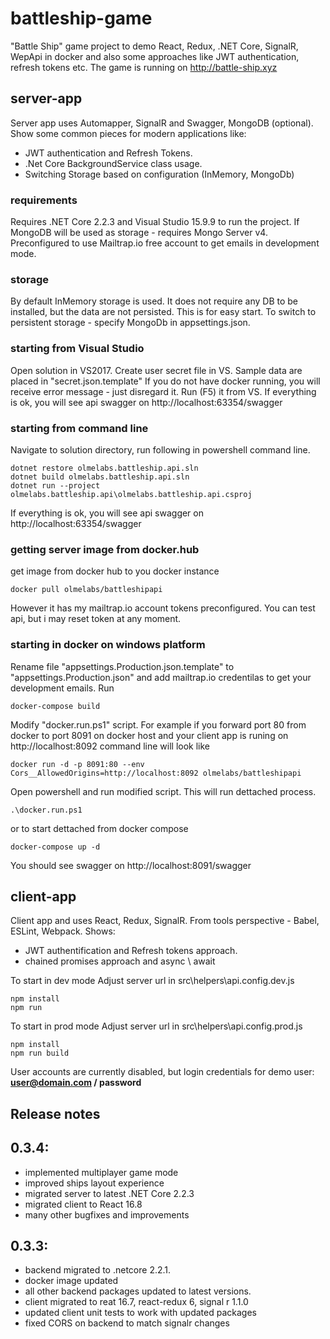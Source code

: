 # battleship-game
"Battle Ship" game project to demo React, Redux, .NET Core, SignalR, WepApi in docker and also some approaches like JWT authentication, refresh tokens etc.
The game is running on http://battle-ship.xyz

## server-app
Server app uses Automapper, SignalR and Swagger, MongoDB (optional).
Show some common pieces for modern applications like:
 - JWT authentication and Refresh Tokens.
 - .Net Core BackgroundService class usage.
 - Switching Storage based on configuration (InMemory, MongoDb)

### requirements
Requires .NET Core 2.2.3 and Visual Studio 15.9.9 to run the project. 
If MongoDB will be used as storage - requires Mongo Server v4.
Preconfigured to use Mailtrap.io free account to get emails in development mode.

### storage
By default InMemory storage is used. It does not require any DB to be installed, but the data are not persisted.
This is for easy start. To switch to persistent storage - specify MongoDb in appsettings.json.

### starting from Visual Studio
Open solution in VS2017. 
Create user secret file in VS. Sample data are placed in "secret.json.template" 
If you do not have docker running, you will receive error message - just disregard it.
Run (F5) it from VS.
If everything is ok, you will see api swagger on http://localhost:63354/swagger

### starting from command line
Navigate to solution directory, run following in powershell command line.
```
dotnet restore olmelabs.battleship.api.sln 
dotnet build olmelabs.battleship.api.sln 
dotnet run --project olmelabs.battleship.api\olmelabs.battleship.api.csproj
```
If everything is ok, you will see api swagger on http://localhost:63354/swagger

### getting server image from docker.hub
get image from docker hub to you docker instance
```
docker pull olmelabs/battleshipapi
```
However it has my mailtrap.io account tokens preconfigured. You can test api, but i may reset token at any moment.

### starting in docker on windows platform
Rename file "appsettings.Production.json.template" to "appsettings.Production.json" and add mailtrap.io credentilas to get your development emails.
Run
```
docker-compose build
```
Modify "docker.run.ps1" script. For example if you  forward port 80 from docker to port 8091 on docker host and your client app is runing on http://localhost:8092 command line will look like
```
docker run -d -p 8091:80 --env Cors__AllowedOrigins=http://localhost:8092 olmelabs/battleshipapi
```
Open powershell and run modified script. This will run dettached process. 
```
.\docker.run.ps1
```
or to start dettached from docker compose
```
docker-compose up -d
```
You should see swagger on http://localhost:8091/swagger

## client-app
Client app and uses React, Redux, SignalR. From tools perspective - Babel, ESLint, Webpack.
Shows:
 - JWT authentification and Refresh tokens approach. 
 - chained promises approach and async \ await

To start in dev mode
Adjust server url in src\helpers\api.config.dev.js 
```
npm install
npm run
```
To start in prod mode
Adjust server url in src\helpers\api.config.prod.js 
```
npm install
npm run build
```
User accounts are currently disabled, but login credentials for demo user: **user@domain.com / password**

## Release notes 
## 0.3.4:
 - implemented multiplayer game mode
 - improved ships layout experience
 - migrated server to latest .NET Core 2.2.3
 - migrated client to React 16.8
 - many other bugfixes and improvements
## 0.3.3:
 - backend migrated to .netcore 2.2.1.
 - docker image updated
 - all other backend packages updated to latest versions.
 - client migrated to reat 16.7, react-redux 6, signal r 1.1.0
 - updated client unit tests to work with updated packages
 - fixed CORS on backend to match signalr changes
